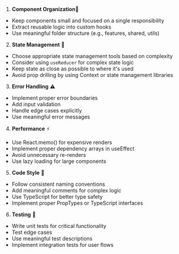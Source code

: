 1.  **Component Organization**📁

- Keep components small and focused on a single responsibility
- Extract reusable logic into custom hooks
- Use meaningful folder structure (e.g., features, shared, utils)

2.  **State Management** 🔄

- Choose appropriate state management tools based on complexity
- Consider using `useReducer` for complex state logic
- Keep state as close as possible to where it's used
- Avoid prop drilling by using Context or state management libraries

3.  **Error Handling** ⚠️

- Implement proper error boundaries
- Add input validation
- Handle edge cases explicitly
- Use meaningful error messages

4.  **Performance** ⚡

- Use React.memo() for expensive renders
- Implement proper dependency arrays in useEffect
- Avoid unnecessary re-renders
- Use lazy loading for large components

5.  **Code Style** 📝

- Follow consistent naming conventions
- Add meaningful comments for complex logic
- Use TypeScript for better type safety
- Implement proper PropTypes or TypeScript interfaces

6.  **Testing** 🧪

- Write unit tests for critical functionality
- Test edge cases
- Use meaningful test descriptions
- Implement integration tests for user flows
